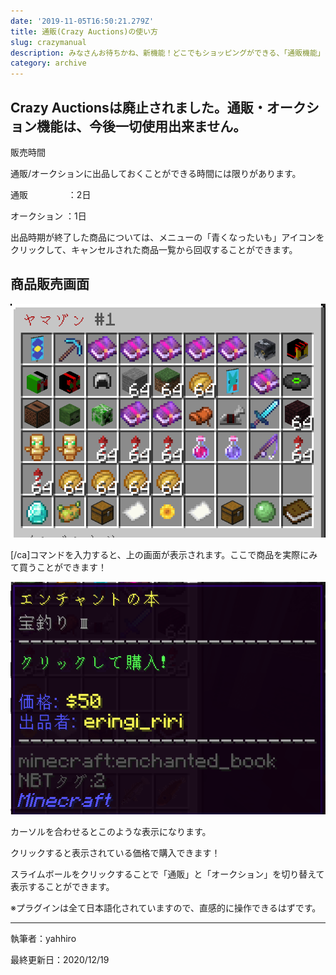 ```yaml
---
date: '2019-11-05T16:50:21.279Z'
title: 通販(Crazy Auctions)の使い方
slug: crazymanual
description: みなさんお待ちかね、新機能！どこでもショッピングができる、「通販機能」をご紹介いたします！
category: archive
---
```

## Crazy Auctionsは廃止されました。通販・オークション機能は、今後一切使用出来ません。

販売時間

通販/オークションに出品しておくことができる時間には限りがあります。

通販　 　　 　：2日

オークション ：1日

出品時期が終了した商品については、メニューの「青くなったいも」アイコンをクリックして、キャンセルされた商品一覧から回収することができます。

## 商品販売画面

![](/img/ah-flow2.png)

\[/ca]コマンドを入力すると、上の画面が表示されます。ここで商品を実際にみて買うことができます！

![](/img/ah-flow1.png)

カーソルを合わせるとこのような表示になります。

クリックすると表示されている価格で購入できます！

スライムボールをクリックすることで「通販」と「オークション」を切り替えて表示することができます。

※プラグインは全て日本語化されていますので、直感的に操作できるはずです。

- - -

執筆者：yahhiro

最終更新日：2020/12/19

<!--最終更新 eringi_riri -->
